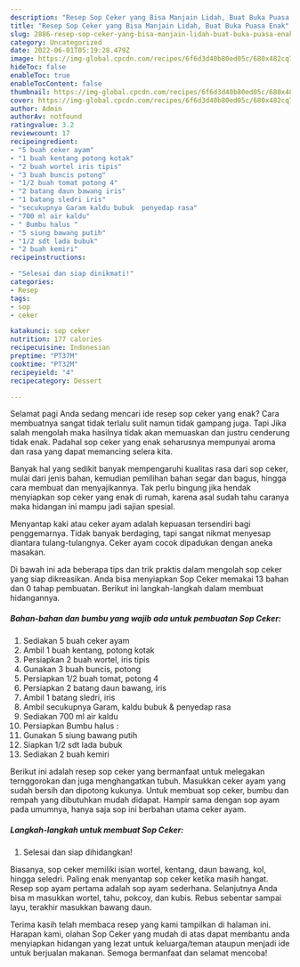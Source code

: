 ```yaml
---
description: "Resep Sop Ceker yang Bisa Manjain Lidah, Buat Buka Puasa Enak"
title: "Resep Sop Ceker yang Bisa Manjain Lidah, Buat Buka Puasa Enak"
slug: 2886-resep-sop-ceker-yang-bisa-manjain-lidah-buat-buka-puasa-enak
category: Uncategorized
date: 2022-06-01T05:19:28.479Z
image: https://img-global.cpcdn.com/recipes/6f6d3d40b80ed05c/680x482cq70/sop-ceker-foto-resep-utama.jpg
hideToc: false
enableToc: true
enableTocContent: false
thumbnail: https://img-global.cpcdn.com/recipes/6f6d3d40b80ed05c/680x482cq70/sop-ceker-foto-resep-utama.jpg
cover: https://img-global.cpcdn.com/recipes/6f6d3d40b80ed05c/680x482cq70/sop-ceker-foto-resep-utama.jpg
author: Admin
authorAv: notfound
ratingvalue: 3.2
reviewcount: 17
recipeingredient:
- "5 buah ceker ayam"
- "1 buah kentang potong kotak"
- "2 buah wortel iris tipis"
- "3 buah buncis potong"
- "1/2 buah tomat potong 4"
- "2 batang daun bawang iris"
- "1 batang sledri iris"
- "secukupnya Garam kaldu bubuk  penyedap rasa"
- "700 ml air kaldu"
- " Bumbu halus "
- "5 siung bawang putih"
- "1/2 sdt lada bubuk"
- "2 buah kemiri"
recipeinstructions:

- "Selesai dan siap dinikmati!"
categories:
- Resep
tags:
- sop
- ceker

katakunci: sop ceker 
nutrition: 177 calories
recipecuisine: Indonesian
preptime: "PT37M"
cooktime: "PT32M"
recipeyield: "4"
recipecategory: Dessert

---
```



Selamat pagi Anda sedang mencari ide resep sop ceker yang enak? Cara membuatnya sangat tidak terlalu sulit namun tidak gampang juga. Tapi Jika salah mengolah maka hasilnya tidak akan memuaskan dan justru cenderung tidak enak. Padahal sop ceker yang enak seharusnya mempunyai aroma dan rasa yang dapat memancing selera kita.


Banyak hal yang sedikit banyak mempengaruhi kualitas rasa dari sop ceker, mulai dari jenis bahan, kemudian pemilihan bahan segar dan bagus, hingga cara membuat dan menyajikannya. Tak perlu bingung jika hendak menyiapkan sop ceker yang enak di rumah, karena asal sudah tahu caranya maka hidangan ini mampu jadi sajian spesial.

Menyantap kaki atau ceker ayam adalah kepuasan tersendiri bagi penggemarnya. Tidak banyak berdaging, tapi sangat nikmat menyesap diantara tulang-tulangnya. Ceker ayam cocok dipadukan dengan aneka masakan.


Di bawah ini ada beberapa tips dan trik praktis dalam mengolah sop ceker yang siap dikreasikan. Anda bisa menyiapkan Sop Ceker memakai 13 bahan dan 0 tahap pembuatan. Berikut ini langkah-langkah dalam membuat hidangannya.

<!--inarticleads1-->

##### Bahan-bahan dan bumbu yang wajib ada untuk pembuatan Sop Ceker:

1. Sediakan 5 buah ceker ayam
1. Ambil 1 buah kentang, potong kotak
1. Persiapkan 2 buah wortel, iris tipis
1. Gunakan 3 buah buncis, potong
1. Persiapkan 1/2 buah tomat, potong 4
1. Persiapkan 2 batang daun bawang, iris
1. Ambil 1 batang sledri, iris
1. Ambil secukupnya Garam, kaldu bubuk &amp; penyedap rasa
1. Sediakan 700 ml air kaldu
1. Persiapkan  Bumbu halus :
1. Gunakan 5 siung bawang putih
1. Siapkan 1/2 sdt lada bubuk
1. Sediakan 2 buah kemiri


Berikut ini adalah resep sop ceker yang bermanfaat untuk melegakan ternggorokan dan juga menghangatkan tubuh. Masukkan ceker ayam yang sudah bersih dan dipotong kukunya. Untuk membuat sop ceker, bumbu dan rempah yang dibutuhkan mudah didapat. Hampir sama dengan sop ayam pada umumnya, hanya saja sop ini berbahan utama ceker ayam. 

<!--inarticleads2-->

##### Langkah-langkah untuk membuat Sop Ceker:


1. Selesai dan siap dihidangkan!

Biasanya, sop ceker memiliki isian wortel, kentang, daun bawang, kol, hingga seledri. Paling enak menyantap sop ceker ketika masih hangat. Resep sop ayam pertama adalah sop ayam sederhana. Selanjutnya Anda bisa m masukkan wortel, tahu, pokcoy, dan kubis. Rebus sebentar sampai layu, terakhir masukkan bawang daun. 

Terima kasih telah membaca resep yang kami tampilkan di halaman ini. Harapan kami, olahan Sop Ceker yang mudah di atas dapat membantu anda menyiapkan hidangan yang lezat untuk keluarga/teman ataupun menjadi ide untuk berjualan makanan. Semoga bermanfaat dan selamat mencoba!
